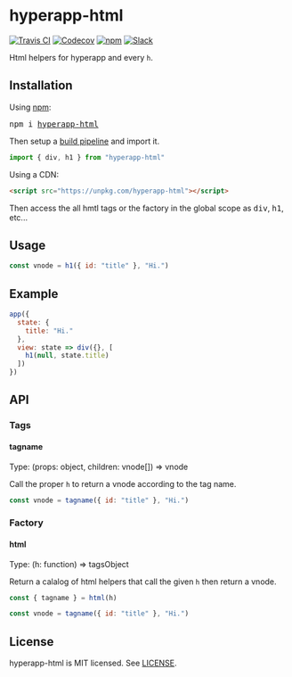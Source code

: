 # hyperapp-html
[![Travis CI](https://img.shields.io/travis/Swizz/hyperapp-html/master.svg)](https://travis-ci.org/Swizz/hyperapp-html)
[![Codecov](https://img.shields.io/codecov/c/github/Swizz/hyperapp-html/master.svg)](https://codecov.io/gh/Swizz/hyperapp-html)
[![npm](https://img.shields.io/npm/v/hyperapp-html.svg)](https://www.npmjs.org/package/hyperapp-html)
[![Slack](https://hyperappjs.herokuapp.com/badge.svg)](https://hyperappjs.herokuapp.com "Join us")

Html helpers for hyperapp and every `h`.
## Installation

Using [npm](https://npmjs.com):

<pre>
npm i <a href="https://www.npmjs.com/package/hyperapp-html">hyperapp-html</a>
</pre>

Then setup a [build pipeline](https://github.com/hyperapp/hyperapp/blob/master/docs/getting-started.md#build-pipeline) and import it.

```jsx
import { div, h1 } from "hyperapp-html"
```

Using a CDN:

```html
<script src="https://unpkg.com/hyperapp-html"></script>
```

Then access the all hmtl tags or the factory in the global scope as <samp>div</samp>, <samp>h1</samp>, etc...

## Usage

```jsx
const vnode = h1({ id: "title" }, "Hi.")
```

## Example

<!-- [Try it online](PLEASE ADD A LIVE PLAYGROUND) -->

```jsx
app({
  state: {
    title: "Hi."
  },
  view: state => div({}, [
    h1(null, state.title)
  ])
})
```

## API

### Tags
#### tagname

Type: (props: object, children: vnode[]) => vnode

Call the proper `h` to return a vnode according to the tag name.

```jsx
const vnode = tagname({ id: "title" }, "Hi.")
```

### Factory
#### html

Type: (h: function) => tagsObject

Return a calalog of html helpers that call the given `h` then return a vnode.

```jsx
const { tagname } = html(h)

const vnode = tagname({ id: "title" }, "Hi.")
```

## License

hyperapp-html is MIT licensed. See [LICENSE](LICENSE.md).
